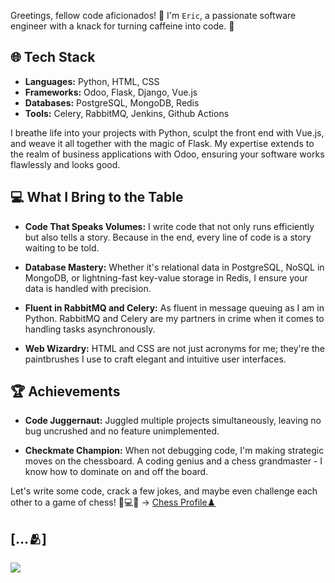 
Greetings, fellow code aficionados! 👋 I'm `Eric`, a passionate software engineer with a knack for turning caffeine into code. 🚀

## 🌐 Tech Stack

- **Languages:** Python, HTML, CSS
- **Frameworks:** Odoo, Flask, Django, Vue.js
- **Databases:** PostgreSQL, MongoDB, Redis
- **Tools:** Celery, RabbitMQ, Jenkins, Github Actions

I breathe life into your projects with Python, sculpt the front end with Vue.js, and weave it all together with the magic of Flask. My expertise extends to the realm of business applications with Odoo, ensuring your software works flawlessly and looks good.

## 💻 What I Bring to the Table

- **Code That Speaks Volumes:** I write code that not only runs efficiently but also tells a story. Because in the end, every line of code is a story waiting to be told.
  
- **Database Mastery:** Whether it's relational data in PostgreSQL, NoSQL in MongoDB, or lightning-fast key-value storage in Redis, I ensure your data is handled with precision.
  
- **Fluent in RabbitMQ and Celery:** As fluent in message queuing as I am in Python. RabbitMQ and Celery are my partners in crime when it comes to handling tasks asynchronously.

- **Web Wizardry:** HTML and CSS are not just acronyms for me; they're the paintbrushes I use to craft elegant and intuitive user interfaces.

## 🏆 Achievements

- **Code Juggernaut:** Juggled multiple projects simultaneously, leaving no bug uncrushed and no feature unimplemented.

- **Checkmate Champion:** When not debugging code, I'm making strategic moves on the chessboard. A coding genius and a chess grandmaster - I know how to dominate on and off the board.

Let's write some code, crack a few jokes, and maybe even challenge each other to a game of chess! 👾💻🔥 -> [Chess Profile♟️](https://www.chess.com/member/ndikwenda)

## [...🫂]

<img src="https://github-readme-stats-two-lime-85.vercel.app/api?username=The-macharia&show_icons=true&title_color=ffffff&icon_color=bb2acf&text_color=daf7dc&bg_color=191919">
<!--
**The-macharia/The-macharia** is a ✨ _special_ ✨ repository because its `README.md` (this file) appears on your GitHub profile.





